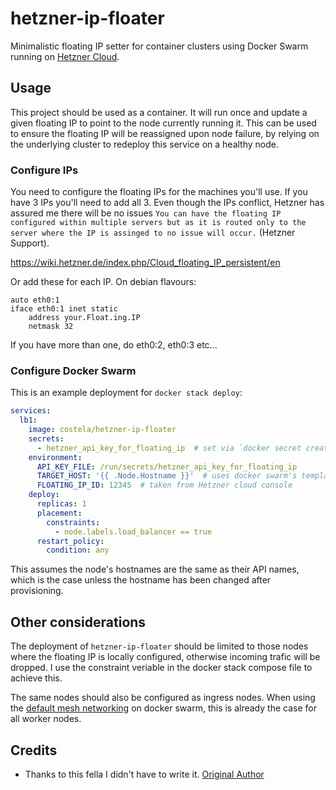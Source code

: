 # hetzner-ip-floater

Minimalistic floating IP setter for container clusters using Docker Swarm running on [Hetzner Cloud](https://www.hetzner.com/cloud).

## Usage

This project should be used as a container. It will run once and update a given floating IP to point to the node currently running it. This can be used to ensure the floating IP will be reassigned upon node failure, by relying on the underlying cluster to redeploy this service on a healthy node.

### Configure IPs

You need to configure the floating IPs for the machines you'll use. If you have 3 IPs you'll need to add all 3. Even though the IPs conflict, Hetzner has assured me there will be no issues `You can have the floating IP configured within multiple servers but as it is routed only to the server where the IP is assinged to no issue will occur.` (Hetzner Support).

https://wiki.hetzner.de/index.php/Cloud_floating_IP_persistent/en

Or add these for each IP. On debian flavours:
```
auto eth0:1
iface eth0:1 inet static
    address your.Float.ing.IP
    netmask 32
```

If you have more than one, do eth0:2, eth0:3 etc...

### Configure Docker Swarm

This is an example deployment for `docker stack deploy`:
```yaml
services:
  lb1:
    image: costela/hetzner-ip-floater
    secrets:
      - hetzner_api_key_for_floating_ip  # set via `docker secret create`
    environment:
      API_KEY_FILE: /run/secrets/hetzner_api_key_for_floating_ip
      TARGET_HOST: '{{ .Node.Hostname }}'  # uses docker swarm's templating to get node name
      FLOATING_IP_ID: 12345  # taken from Hetzner cloud console
    deploy:
      replicas: 1
      placement:
        constraints:
          - node.labels.load_balancer == true      
      restart_policy:
        condition: any          
```

This assumes the node's hostnames are the same as their API names, which is the case unless the hostname has been changed after provisioning.

## Other considerations

The deployment of `hetzner-ip-floater` should be limited to those nodes where the floating IP is locally configured, otherwise incoming trafic will be dropped. I use the constraint veriable in the docker stack compose file to achieve this.

The same nodes should also be configured as ingress nodes. When using the [default mesh networking](https://docs.docker.com/engine/swarm/ingress/) on docker swarm, this is already the case for all worker nodes.

## Credits
* Thanks to this fella I didn't have to write it.
[Original Author](/costela)
